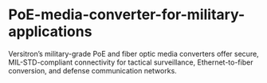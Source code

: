 # PoE-media-converter-for-military-applications
Versitron’s military-grade PoE and fiber optic media converters offer secure, MIL-STD-compliant connectivity for tactical surveillance, Ethernet-to-fiber conversion, and defense communication networks.
